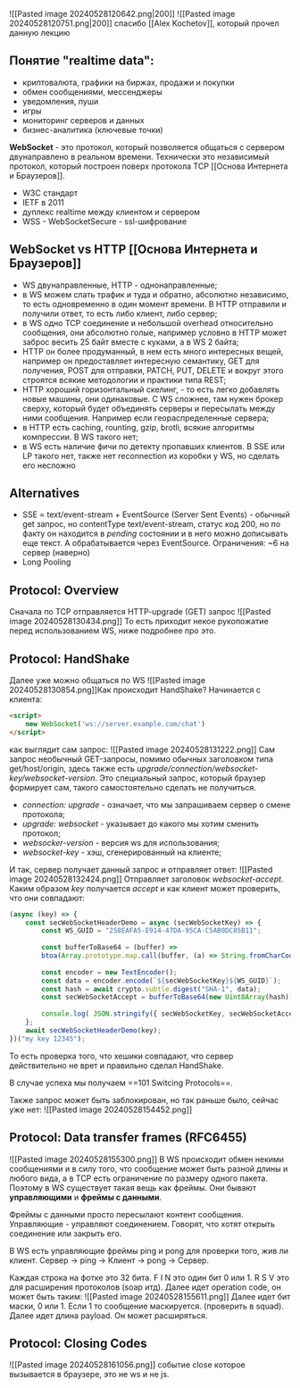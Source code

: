 ![[Pasted image 20240528120642.png|200]]
![[Pasted image 20240528120751.png|200]]
спасибо [[Alex Kochetov]], который прочел данную лекцию
## Понятие "realtime data":
- криптовалюта, графики на биржах, продажи и покупки
- обмен сообщениями, мессенджеры
- уведомления, пуши
- игры
- мониторинг серверов и данных
- бизнес-аналитика (ключевые точки)

**WebSocket** - это протокол, который позволяется общаться с сервером двунаправлено в реальном времени.
Технически это независимый протокол, который построен поверх протокола TCP [[Основа Интернета и Браузеров]].


- W3C стандарт
- IETF в 2011 
- дуплекс realtime между клиентом и сервером
- WSS - WebSocketSecure - ssl-шифрование

## WebSocket vs HTTP [[Основа Интернета и Браузеров]]
- WS двунаправленные, HTTP - однонаправленные; 
- в WS можем слать трафик и туда и обратно, абсолютно независимо, то есть одновременно в один момент времени. В HTTP отправили и получили ответ, то есть либо клиент, либо сервер;
- в WS одно TCP соединение и небольшой overhead относительно сообщения, они абсолютно голые, например условно в HTTP может заброс весить 25 байт вместе с куками, а в WS 2 байта;
- HTTP он более продуманный, в нем есть много интересных вещей, например он предоставляет интересную семантику, GET для получения, POST для отправки, PATCH, PUT, DELETE и вокруг этого строятся всякие методологии и практики типа REST;
- HTTP хороший горизонтальный скелинг, - то есть легко добавлять новые машины, они одинаковые. С WS сложнее, там нужен брокер сверху, который будет объединять серверы и пересылать между ними сообщения. Например если геораспределенные сервера;
- в HTTP есть caching, rounting, gzip, brotli, всякие алгоритмы компрессии. В WS такого нет;
- в WS есть наличие фичи по детекту пропавших клиентов. В SSE или LP такого нет, также нет reconnection из коробки у WS, но сделать его несложно

## Alternatives
- SSE = text/event-stream + EventSource (Server Sent Events) - обычный get запрос, но contentType text/event-stream, статус код 200, но по факту он находится в *pending* состоянии и в него можно дописывать еще текст. А обрабатывается через EventSource. Ограничения: ~6 на сервер (наверно)
- Long Pooling

## Protocol: Overview
Сначала по TCP отправляется HTTP-upgrade (GET) запрос
![[Pasted image 20240528130434.png]]
То есть приходит некое рукопожатие перед использованием WS, ниже подробнее про это.
## Protocol: HandShake
Далее уже можно общаться по WS
![[Pasted image 20240528130854.png]]Как происходит HandShake?
Начинается с клиента:
```html
<script>
	new WebSocket('ws://server.example.com/chat')
</script>
```
как выглядит сам запрос:
![[Pasted image 20240528131222.png]]
 Сам запрос необычный GET-запросы, помимо обычных заголовком типа get/host/origin, здесь также есть *upgrade/connection/websocket-key/websocket-version*.
 Это специальный запрос, который браузер формирует сам, такого самостоятельно сделать не получиться.
 - *connection: upgrade* - означает, что мы запрашиваем сервер о смене протокола;
 - *upgrade: websocket* - указывает до какого мы хотим сменить протокол;
 - *websocker-version* - версия ws для использования;
 - *websocket-key* - хэш, сгенерированный на клиенте;

И так, сервер получает данный запрос и отправляет ответ:
![[Pasted image 20240528132424.png]]
Отправляет заголовок *websocket-accept*. Каким образом *key* получается *accept* и как клиент может проверить, что они совпадают:
```javascript
(async (key) => {
	const secWebSocketHeaderDemo = async (secWebSocketKey) => {
		const WS_GUID = "258EAFA5-E914-47DA-95CA-C5AB0DC85B11";
		
		const bufferToBase64 = (buffer) => 
		btoa(Array.prototype.map.call(buffer, (a) => String.fromCharCode(a).join("")));
		
		const encoder = new TextEncoder();
		const data = encoder.encode(`${secWebSocketKey}${WS_GUID}`);
		const hash = await crypto.subtle.digest("SHA-1", data);
		const secWebSocketAccept = bufferToBase64(new Uint8Array(hash));
		
		console.log( JSON.stringify({ secWebSocketKey, secWebSocketAccept }, null, 2));
	};
	await secWebSocketHeaderDemo(key);
})("my key 12345");
```
То есть проверка того, что хешики совпадают, что сервер действительно не врет и правильно сделал HandShake.

В случае успеха мы получаем ==101 Switcing Protocols==.


Также запрос может быть заблокирован, но так раньше было, сейчас уже нет:
![[Pasted image 20240528154452.png]]

## Protocol: Data transfer frames (RFC6455)
![[Pasted image 20240528155300.png]]
В WS происходит обмен некими сообщениями и в силу того, что сообщение может быть разной длины и любого вида, а в TCP есть ограничение по размеру одного пакета.
Поэтому в WS существует такая вещь как фреймы.
Они бывают **управляющими** и **фреймы с данными**. 

Фреймы с данными просто пересылают контент сообщения.
Управляющие - управляют соединением. Говорят, что хотят открыть соединение или закрыть его.

В WS есть управляющие фреймы ping и pong для проверки того, жив ли клиент. Сервер -> ping -> Клиент -> pong -> Сервер.

Каждая строка на фотке это 32 бита. F I N это один бит 0 или 1. R S V это для расширения протоколов (soap итд). Далее идет operation code, он может быть таким: ![[Pasted image 20240528155611.png]]
Далее идет бит маски, 0 или 1. Если 1 то сообщение маскируется. (проверить в squad).
Далее идет длина payload. Он может расширяться.

## Protocol: Closing Codes
![[Pasted image 20240528161056.png]]
событие close которое вызывается в браузере, это не ws и не js.